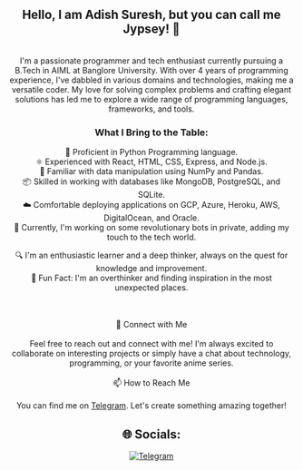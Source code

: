 <div align="center">

## Hello, I am Adish Suresh, but you can call me Jypsey! 👋
</br>
I'm a passionate programmer and tech enthusiast currently pursuing a B.Tech in AIML at Banglore University. With over 4 years of programming experience, I've dabbled in various domains and technologies, making me a versatile coder. My love for solving complex problems and crafting elegant solutions has led me to explore a wide range of programming languages, frameworks, and tools.</br>

### What I Bring to the Table:

 🚀 Proficient in Python Programming language.</br>
 ⚛️ Experienced with React, HTML, CSS, Express, and Node.js.</br>
 🐍 Familiar with data manipulation using NumPy and Pandas.</br>
 📦 Skilled in working with databases like MongoDB, PostgreSQL, and SQLite.</br>
 ☁️ Comfortable deploying applications on GCP, Azure, Heroku, AWS, DigitalOcean, and Oracle.</br>
 🔬 Currently, I'm working on some revolutionary bots in private, adding my touch to the tech world.</br>

 🔍 I'm an enthusiastic learner and a deep thinker, always on the quest for knowledge and improvement.</br>
 🎉 Fun Fact: I'm an overthinker and finding inspiration in the most unexpected places.</br>

<br><br>💬 Connect with Me<br><br>Feel free to reach out and connect with me! I'm always excited to collaborate on interesting projects or simply have a chat about technology, programming, or your favorite anime series.<br><br>📫 How to Reach Me<br><br>You can find me on [Telegram](https://telegram.me/AdishSuresh). Let's create something amazing together!<br>


## 🌐 Socials:
[![Telegram](https://img.shields.io/badge/YouTube-%23FF0000.svg?logo=YouTube&logoColor=white)](https://youtube.com/@themalludev) 
